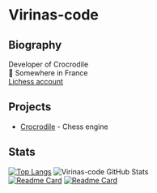 # Virinas-code
## Biography
Developer of Crocrodile  
📍 Somewhere in France  
[Lichess account](https://lichess.org/@/Virinas-code)
## Projects
- [Crocrodile](https://github.com/Virinas-code/Crocrodile/) - Chess engine
## Stats
[![Top Langs](https://github-readme-stats.vercel.app/api/top-langs/?username=Virinas-code&theme=darcula&layout=compact)](https://github.com/anuraghazra/github-readme-stats) ![Virinas-code GitHub Stats](https://github-readme-stats.vercel.app/api?username=Virinas-code&show_icons=true&theme=darcula&hide_title=true)  
[![Readme Card](https://github-readme-stats.vercel.app/api/pin/?username=Virinas-code&repo=Crocrodile&theme=darcula)](https://github.com/Virinas-code/Crocrodile) [![Readme Card](https://github-readme-stats.vercel.app/api/pin/?username=Group-of-PLAGUE-Time-Wanderer&repo=PLAGUE-Time-Wanderer&theme=darcula)](https://github.com/Group-of-PLAGUE-Time-Wanderer/PLAGUE-Time-Wanderer)
